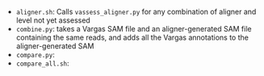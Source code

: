 * `aligner.sh`: Calls `vassess_aligner.py` for any combination of aligner and level not yet assessed
* `combine.py`: takes a Vargas SAM file and an aligner-generated SAM file containing the same reads, and adds all the Vargas annotations to the aligner-generated SAM
* `compare.py`: 
* `compare_all.sh`: